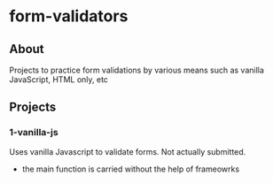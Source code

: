 # form-validators

## About

Projects to practice form validations by various means such as vanilla JavaScript, HTML only, etc 

## Projects

### 1-vanilla-js

Uses vanilla Javascript to validate forms. 
Not actually submitted. 

- the main function is carried without the help of frameowrks
